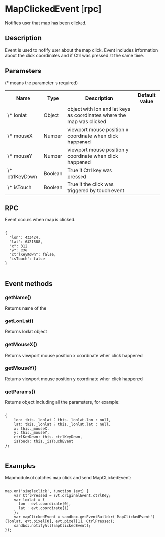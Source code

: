 # MapClickedEvent [rpc]

Notifies user that map has been clicked.

## Description

Event is used to nofify user about the map click. Event includes information about the click coordinates and if Ctrl was pressed at the same time.

## Parameters

(* means the parameter is required)

<table class="table">
<tr>
  <th> Name</th><th> Type</th><th> Description</th><th> Default value</th>
</tr>
<tr>
  <td> \* lonlat</td><td> Object </td><td> object with lon and lat keys as coordinates where the map was clicked </td><td> </td>
</tr>
<tr>
  <td> \* mouseX </td><td> Number </td><td> viewport mouse position x coordinate when click happened </td><td> </td>
</tr>
<tr>
  <td> \* mouseY </td><td> Number </td><td> viewport mouse position y coordinate when click happened </td><td> </td>
</tr>
<tr>
  <td> \* ctrlKeyDown </td><td> Boolean </td><td> True if Ctrl key was pressed </td><td> </td>
</tr>
<tr>
  <td> \* isTouch </td><td> Boolean </td><td> True if the click was triggered by touch event </td><td> </td>
</tr>
</table>

## RPC

Event occurs when map is clicked.

<pre class="event-code-block">
<code>
{
  "lon": 423424,
  "lat": 6821888,
  "x": 312,
  "y": 236,
  "ctrlKeyDown": false,
  "isTouch": false
}
</code>
</pre>

## Event methods

### getName()
Returns name of the 

### getLonLat()
Returns lonlat object

### getMouseX()
Returns viewport mouse position x coordinate when click happened

### getMouseY()
Returns viewport mouse position y coordinate when click happened

### getParams()
Returns object including all the parameters, for example:
<pre class="event-code-block">
<code>
{
    lon: this._lonlat ? this._lonlat.lon : null,
    lat: this._lonlat ? this._lonlat.lat : null,
    x: this._mouseX,
    y: this._mouseY,
    ctrlKeyDown: this._ctrlKeyDown,
    isTouch: this._isTouchEvent
};
</code>
</pre>

## Examples

Mapmodule.ol catches map click and send MapCLickedEvent:
<pre class="event-code-block">
<code>
map.on('singleclick', function (evt) {
    var CtrlPressed = evt.originalEvent.ctrlKey;
    var lonlat = {
      lon : evt.coordinate[0],
      lat : evt.coordinate[1]
    };
    var mapClickedEvent = sandbox.getEventBuilder('MapClickedEvent')(lonlat, evt.pixel[0], evt.pixel[1], CtrlPressed);
    sandbox.notifyAll(mapClickedEvent);
});
</code>
</pre>
